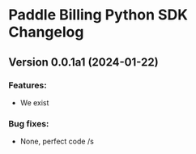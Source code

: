 # Paddle Billing Python SDK Changelog


## Version 0.0.1a1 (2024-01-22)

### Features:
- We exist

### Bug fixes:
- None, perfect code /s
